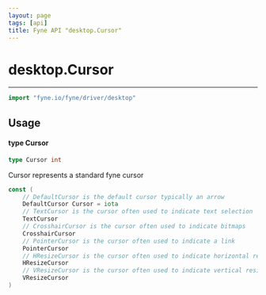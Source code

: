 ```yaml
---
layout: page
tags: [api]
title: Fyne API "desktop.Cursor"
---
```


# desktop.Cursor
---
```go
import "fyne.io/fyne/driver/desktop"
```

## Usage

#### type Cursor

```go
type Cursor int
```

Cursor represents a standard fyne cursor

```go
const (
	// DefaultCursor is the default cursor typically an arrow
	DefaultCursor Cursor = iota
	// TextCursor is the cursor often used to indicate text selection
	TextCursor
	// CrosshairCursor is the cursor often used to indicate bitmaps
	CrosshairCursor
	// PointerCursor is the cursor often used to indicate a link
	PointerCursor
	// HResizeCursor is the cursor often used to indicate horizontal resize
	HResizeCursor
	// VResizeCursor is the cursor often used to indicate vertical resize
	VResizeCursor
)
```
